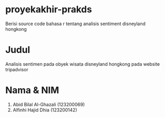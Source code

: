 # proyekakhir-prakds
Berisi source code bahasa r tentang analisis sentiment disneyland hongkong

 # Judul
 Analisis sentimen pada obyek wisata disneyland hongkong pada website tripadvisor
 
 # Nama & NIM
 1. Abid Bilal Al-Ghazali (123200069)
 2. Alfinhi Hajid Dhia (123200142)
